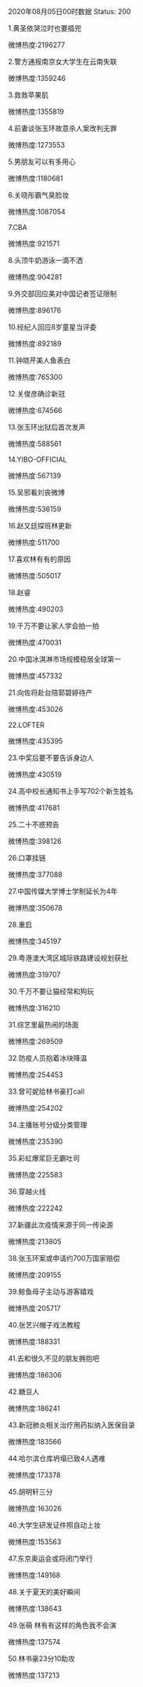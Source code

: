 2020年08月05日00时数据
Status: 200

1.黄圣依哭泣时也要插兜

微博热度:2196277

2.警方通报南京女大学生在云南失联

微博热度:1359246

3.救救苹果肌

微博热度:1355819

4.前妻谈张玉环故意杀人案改判无罪

微博热度:1273553

5.男朋友可以有多用心

微博热度:1180681

6.关晓彤霸气臭脸妆

微博热度:1087054

7.CBA

微博热度:921571

8.头顶牛奶游泳一滴不洒

微博热度:904281

9.外交部回应美对中国记者签证限制

微博热度:896176

10.经纪人回应8岁童星当评委

微博热度:892189

11.钟晓芹美人鱼表白

微博热度:765300

12.关俊彦确诊新冠

微博热度:674566

13.张玉环出狱后首次发声

微博热度:588561

14.YIBO-OFFICIAL

微博热度:567139

15.吴邪看刘丧微博

微博热度:536159

16.赵又廷探班林更新

微博热度:511700

17.喜欢林有有的原因

微博热度:505017

18.赵睿

微博热度:490203

19.千万不要让家人学会拍一拍

微博热度:470031

20.中国冰淇淋市场规模稳居全球第一

微博热度:457332

21.向佐将赴台陪郭碧婷待产

微博热度:453026

22.LOFTER

微博热度:435395

23.中奖后要不要告诉身边人

微博热度:430519

24.高中校长通知书上手写702个新生姓名

微博热度:417681

25.二十不惑预告

微博热度:398126

26.口罩挂链

微博热度:377088

27.中国传媒大学博士学制延长为4年

微博热度:350678

28.重启

微博热度:345197

29.粤港澳大湾区城际铁路建设规划获批

微博热度:319707

30.千万不要让猫经常和狗玩

微博热度:316210

31.综艺里最热闹的场面

微博热度:269509

32.防疫人员抱着冰块降温

微博热度:254453

33.曾可妮给林书豪打call

微博热度:254202

34.主播账号分级分类管理

微博热度:235390

35.彩虹爆浆巨无霸吐司

微博热度:225583

36.穿越火线

微博热度:222242

37.新疆此次疫情来源于同一传染源

微博热度:213805

38.张玉环案或申请约700万国家赔偿

微博热度:209155

39.鲸鱼母子主动与游客嬉戏

微博热度:205717

40.张艺兴帽子戏法教程

微博热度:188331

41.去和很久不见的朋友拥抱吧

微博热度:186306

42.糖豆人

微博热度:186241

43.新冠肺炎相关治疗用药拟纳入医保目录

微博热度:183566

44.哈尔滨仓库坍塌已致4人遇难

微博热度:173378

45.胡明轩三分

微博热度:163026

46.大学生研发证件照自动上妆

微博热度:153563

47.东京奥运会或将闭门举行

微博热度:149168

48.关于夏天的美好瞬间

微博热度:138643

49.张萌 林有有这样的角色我不会演

微博热度:137574

50.林书豪23分10助攻

微博热度:137213

